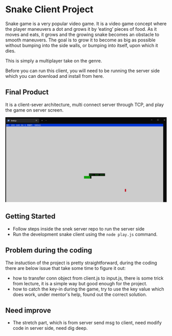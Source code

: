 # Snake Client Project

Snake game is a very popular video game. It is a video game concept where the player maneuvers a dot and grows it by ‘eating’ pieces of food. As it moves and eats, it grows and the growing snake becomes an obstacle to smooth maneuvers. The goal is to grow it to become as big as possible without bumping into the side walls, or bumping into itself, upon which it dies.

This is simply a multiplayer take on the genre.

Before you can run this client, you will need to be running the server side which you can download and install from here. 

## Final Product

It is a client-sever architecture, multi connect server through TCP, and play the game on server screen. 

![Screen shot of the game](https://github.com/XiaoweiShen/snake-client/blob/main/screenshot.jpg)



## Getting Started

- Follow steps inside the snek server repo to run the server side
- Run the development snake client using the `node play.js` command.

## Problem during the coding 
The instuction of the project is pretty straightforward, during the coding there are below issue that take some time to figure it out:
- how to transfer conn object from client.js to input.js, there is some trick from lecture, it is a simple way but good enough for the project.
- how to catch the key-in during the game, try to use the key value which does work, under mentor's help, found out the correct solution.

## Need improve
- The stretch part, which is from server send msg to client, need modify code in server side, need dig deep. 



